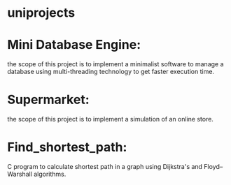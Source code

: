 # uniprojects

# Mini Database Engine: 
the scope of this project is to implement a minimalist software to manage a database using multi-threading technology to get faster execution time.

# Supermarket:
the scope of this project is to implement a simulation of an online store.

# Find_shortest_path:
C program to calculate shortest path in a graph using Dijkstra's and Floyd–Warshall algorithms.
